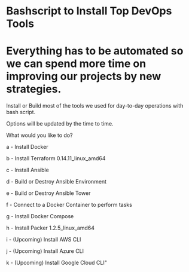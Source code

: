 # Bashscript to Install Top DevOps Tools

# Everything has to be automated so we can spend more time on improving our projects by new strategies.

Install or Build most of the tools we used for day-to-day operations with bash script.

Options will be updated by the time to time.


What would you like to do?

   a - Install Docker
   
   b - Install Terraform 0.14.11_linux_amd64
   
   c - Install Ansible
   
   d - Build or Destroy Ansible Environment
   
   e - Build or Destroy Ansible Tower
   
   f - Connect to a Docker Container to perform tasks
   
   g - Install Docker Compose
   
   h - Install Packer 1.2.5_linux_amd64
   
   i - (Upcoming) Install AWS CLI
   
   j - (Upcoming) Install Azure CLI
   
   k - (Upcoming) Install Google Cloud CLI"

